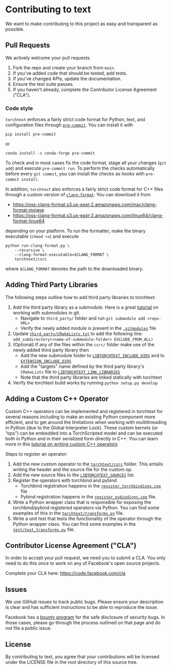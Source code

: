 # Contributing to text

We want to make contributing to this project as easy and transparent as possible.

## Pull Requests

We actively welcome your pull requests.

1. Fork the repo and create your branch from `main`.
2. If you've added code that should be tested, add tests.
3. If you've changed APIs, update the documentation.
4. Ensure the test suite passes.
5. If you haven't already, complete the Contributor License Agreement ("CLA").

### Code style

`torchtext` enforces a fairly strict code format for Python, text, and configuration files through
[`pre-commit`](https://pre-commit.com). You can install it with

```shell
pip install pre-commit
```

or

```shell
conda install -c conda-forge pre-commit
```

To check and in most cases fix the code format, stage all your changes (`git add`) and execute `pre-commit run`. To
perform the checks automatically before every `git commit`, you can install the checks as hooks with
`pre-commit install`.

In addition, `torchtext` also enforces a fairly strict code format for C++ files through a custom version of
[`clang-format`](https://clang.llvm.org/docs/ClangFormat.html). You can download it from

- https://oss-clang-format.s3.us-east-2.amazonaws.com/mac/clang-format-mojave
- https://oss-clang-format.s3.us-east-2.amazonaws.com/linux64/clang-format-linux64

depending on your platform. To run the formatter, make the binary executable (`chmod +x`) and execute

```shell
python run-clang-format.py \
    --recursive \
    --clang-format-executable=$CLANG_FORMAT \
    torchtext/csrc
```

where `$CLANG_FORMAT` denotes the path to the downloaded binary.

## Adding Third Party Libraries

The following steps outline how to add third party libraries to torchtext:

1. Add the third party library as a submodule. Here is a great
   [tutorial](https://www.atlassian.com/git/tutorials/git-submodule) on working with submodules in git.
   - Navigate to `third_party/` folder and run `git submodule add <repo-URL>`
   - Verify the newly added module is present in the
     [`.gitmodules`](https://github.com/pytorch/text/blob/main/.gitmodules) file
2. Update
   [`third_party/CMakeLists.txt`](https://github.com/pytorch/text/blob/70fc1040ee40faf129604557107cc59fd51c4fe2/third_party/CMakeLists.txt#L8)
   to add the following line: `add_subdirectory(<name-of-submodule-folder> EXCLUDE_FROM_ALL)`
3. (Optional) If any of the files within the `csrc/` folder make use of the newly added third party library then
   - Add the new submodule folder to
     [`​​LIBTORCHTEXT_INCLUDE_DIRS`](https://github.com/pytorch/text/blob/70fc1040ee40faf129604557107cc59fd51c4fe2/torchtext/csrc/CMakeLists.txt#L24)
     and to
     [`EXTENSION_INCLUDE_DIRS`](https://github.com/pytorch/text/blob/70fc1040ee40faf129604557107cc59fd51c4fe2/torchtext/csrc/CMakeLists.txt#L119)
   - Add the "targets" name defined by the third party library's `CMakeLists` file to
     [`LIBTORCHTEXT_LINK_LIBRARIES`](https://github.com/pytorch/text/blob/70fc1040ee40faf129604557107cc59fd51c4fe2/torchtext/csrc/CMakeLists.txt#L33)
   - Note that the third party libraries are linked statically with torchtext
4. Verify the torchtext build works by running `python setup.py develop`

## Adding a Custom C++ Operator

Custom C++ operators can be implemented and registered in torchtext for several reasons including to make an existing
Python component more efficient, and to get around the limitations when working with multithreading in Python (due to
the Global Interpreter Lock). These custom kernels (or “ops”) can be embedded into a TorchScripted model and can be
executed both in Python and in their serialized form directly in C++. You can learn more in this
[tutorial on writing custom C++ operators](https://pytorch.org/tutorials/advanced/torch_script_custom_ops.html)

Steps to register an operator:

1. Add the new custom operator to the [`torchtext/csrc`](https://github.com/pytorch/text/tree/main/torchtext/csrc)
   folder. This entails writing the header and the source file for the custom op.
2. Add the new source files to the
   [`LIBTORCHTEXT_SOURCES`](https://github.com/pytorch/text/blob/70fc1040ee40faf129604557107cc59fd51c4fe2/torchtext/csrc/CMakeLists.txt#L11)
   list.
3. Register the operators with torchbind and pybind
   - Torchbind registration happens in the
     [`register_torchbindings.cpp`](https://github.com/pytorch/text/blob/70fc1040ee40faf129604557107cc59fd51c4fe2/torchtext/csrc/register_torchbindings.cpp#L14)
     file
   - Pybind registration happens in the
     [`register_pybindings.cpp`](https://github.com/pytorch/text/blob/70fc1040ee40faf129604557107cc59fd51c4fe2/torchtext/csrc/register_pybindings.cpp#L34)
     file.
4. Write a Python wrapper class that is responsible for exposing the torchbind/pybind registered operators via Python.
   You can find some examples of this in the
   [`torchtext/transforms.py`](https://github.com/pytorch/text/blob/70fc1040ee40faf129604557107cc59fd51c4fe2/torchtext/transforms.py#L274)
   file.
5. Write a unit test that tests the functionality of the operator through the Python wrapper class. You can find some
   examples in the
   [`test/test_transforms.py`](https://github.com/pytorch/text/blob/70fc1040ee40faf129604557107cc59fd51c4fe2/test/test_transforms.py#L317)
   file.

## Contributor License Agreement ("CLA")

In order to accept your pull request, we need you to submit a CLA. You only need to do this once to work on any of
Facebook's open source projects.

Complete your CLA here: <https://code.facebook.com/cla>

## Issues

We use GitHub issues to track public bugs. Please ensure your description is clear and has sufficient instructions to be
able to reproduce the issue.

Facebook has a [bounty program](https://www.facebook.com/whitehat/) for the safe disclosure of security bugs. In those
cases, please go through the process outlined on that page and do not file a public issue.

## License

By contributing to text, you agree that your contributions will be licensed under the LICENSE file in the root directory
of this source tree.
